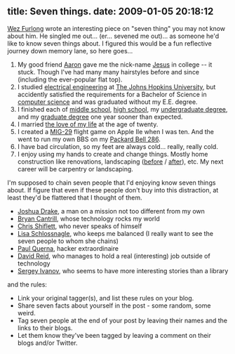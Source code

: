 title: Seven things.
date: 2009-01-05 20:18:12
---

<p><a href="http://netevil.org/">Wez Furlong</a> wrote an interesting piece on "seven thing" you may not know about him.  He singled me out... (er... sevened me out)... as someone he'd like to know seven things about.  I figured this would be a fun reflective journey down memory lane, so here goes...</p>
<ol>
<li>My good friend <a href="http://www.linkedin.com/pub/6/b96/713">Aaron</a> gave me the nick-name <a href="http://lethargy.org/theo/photos/Misc/Theo-last-day-of-hair.jpg">Jesus</a> in college -- it stuck.  Though I've had many many hairstyles before and since (including the ever-popular flat top).</li>
<li>I studied <a href="http://ece.jhu.edu/">electrical engineering</a> at <a href="http://jhu.edu/">The Johns Hopkins University</a>, but accidently satisfied the requirements for a Bachelor of Science in <a href="http://cs.jhu.edu/">computer science</a> and was graduated without my E.E. degree.</li>
<li>I finished each of <a href="http://hcpss.org/hms/">middle school</a>, <a href="http://hcpss.org/ahs/">high school</a>, my <a href="http://jhu.edu">undergraduate degree</a>, and my <a href="http://cs.jhu.edu">graduate degree</a> one year sooner than expected.</li>
<li>I married <a href="http://lethargy.org/%7Ejesus/misc/Lisa1small.jpg">the love of my life</a> at the age of twenty.</li>
<li>I created a <a href="http://en.wikipedia.org/wiki/Mikoyan_MiG-29">MIG-29</a> flight game on Apple IIe when I was ten.  And the went to run my own BBS on my <a href="http://lethargy.org/theo/photos/Misc/theo_running_bbs.jpg">Packard Bell 286</a>.</li>
<li>I have bad circulation, so my feet are always cold... really, really cold.</li>
<li>I enjoy using my hands to create and change things.  Mostly home construction like renovations, landscaping (<a href="http://lethargy.org/theo/photos/Home/Backyard_Before_and_After/DSC00268.jpg">before</a> / <a href="http://lethargy.org/theo/photos/Home/Backyard_Done/IMG_7396.jpg">after</a>), etc.  My next career will be carpentry or landscaping.</li>
</ol>
<p>I'm supposed to chain seven people that I'd enjoying know seven things about.  If figure that even if these people don't buy into this distraction, at least they'd be flattered that I thought of them.</p>
<ul>
<li><a href="http://www.commandprompt.com/blogs/joshua_drake/">Joshua Drake</a>, a man on a mission not too different from my own</li>
<li><a href="http://blogs.sun.com/bmc/">Bryan Cantrill</a>, whose technology rocks my world</li>
<li><a href="http://shiflett.org/">Chris Shiflett</a>, who never speaks of himself</li>
<li><a href="http://lisa.schlossnagle.org/">Lisa Schlossnagle</a>, who keeps me balanced (I really want to see the seven people to whom she chains)</li>
<li><a href="http://journal.paul.querna.org/">Paul Querna</a>, hacker extraordinaire</li>
<li><a href="http://www.david-reid.com/cynic/">David Reid</a>, who manages to hold a real (interesting) job outside of technology</li>
<li><a href="http://vireso.blogspot.com/">Sergey Ivanov</a>, who seems to have more interesting stories than a library</li>
</ul>
<p>and the rules:</p>
<ul>
<li>Link your original tagger(s), and list these rules on your blog.</li>
<li>Share seven facts about yourself in the post - some random, some weird.</li>
<li>Tag seven people at the end of your post by leaving their names and the links to their blogs.</li>
<li>Let them know they've been tagged by leaving a comment on their blogs and/or Twitter.</li>
</ul>
